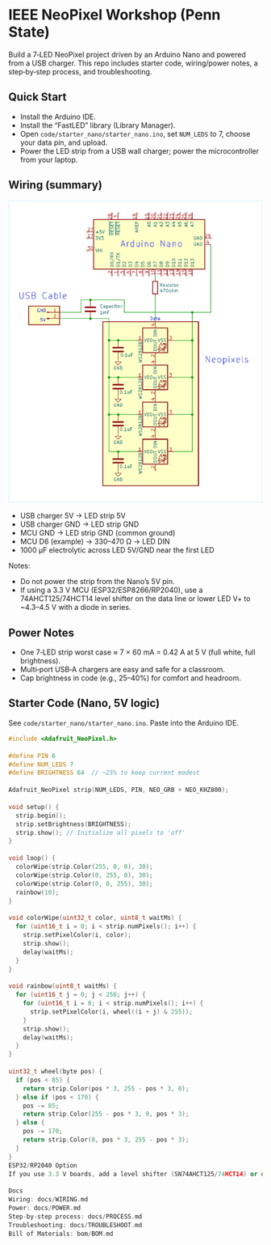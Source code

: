 # IEEE NeoPixel Workshop (Penn State)

Build a 7‑LED NeoPixel project driven by an Arduino Nano and powered from a USB charger. This repo includes starter code, wiring/power notes, a step‑by‑step process, and troubleshooting.

## Quick Start
- Install the Arduino IDE.
- Install the “FastLED” library (Library Manager).
- Open `code/starter_nano/starter_nano.ino`, set `NUM_LEDS` to 7, choose your data pin, and upload.
- Power the LED strip from a USB wall charger; power the microcontroller from your laptop.

## Wiring (summary)
![Wiring diagram](neopixel_wiring_diagram.png)

- USB charger 5V -> LED strip 5V  
- USB charger GND -> LED strip GND  
- MCU GND -> LED strip GND (common ground)  
- MCU D6 (example) -> 330–470 Ω -> LED DIN  
- 1000 µF electrolytic across LED 5V/GND near the first LED

Notes:
- Do not power the strip from the Nano’s 5V pin.
- If using a 3.3 V MCU (ESP32/ESP8266/RP2040), use a 74AHCT125/74HCT14 level shifter on the data line or lower LED V+ to ~4.3–4.5 V with a diode in series.

## Power Notes
- One 7‑LED strip worst case ≈ 7 × 60 mA = 0.42 A at 5 V (full white, full brightness).
- Multi‑port USB‑A chargers are easy and safe for a classroom.
- Cap brightness in code (e.g., 25–40%) for comfort and headroom.

## Starter Code (Nano, 5V logic)
See `code/starter_nano/starter_nano.ino`. Paste into the Arduino IDE.

```cpp
#include <Adafruit_NeoPixel.h>

#define PIN 6
#define NUM_LEDS 7
#define BRIGHTNESS 64  // ~25% to keep current modest

Adafruit_NeoPixel strip(NUM_LEDS, PIN, NEO_GRB + NEO_KHZ800);

void setup() {
  strip.begin();
  strip.setBrightness(BRIGHTNESS);
  strip.show(); // Initialize all pixels to 'off'
}

void loop() {
  colorWipe(strip.Color(255, 0, 0), 30);
  colorWipe(strip.Color(0, 255, 0), 30);
  colorWipe(strip.Color(0, 0, 255), 30);
  rainbow(10);
}

void colorWipe(uint32_t color, uint8_t waitMs) {
  for (uint16_t i = 0; i < strip.numPixels(); i++) {
    strip.setPixelColor(i, color);
    strip.show();
    delay(waitMs);
  }
}

void rainbow(uint8_t waitMs) {
  for (uint16_t j = 0; j < 256; j++) {
    for (uint16_t i = 0; i < strip.numPixels(); i++) {
      strip.setPixelColor(i, wheel((i + j) & 255));
    }
    strip.show();
    delay(waitMs);
  }
}

uint32_t wheel(byte pos) {
  if (pos < 85) {
    return strip.Color(pos * 3, 255 - pos * 3, 0);
  } else if (pos < 170) {
    pos -= 85;
    return strip.Color(255 - pos * 3, 0, pos * 3);
  } else {
    pos -= 170;
    return strip.Color(0, pos * 3, 255 - pos * 3);
  }
}
ESP32/RP2040 Option
If you use 3.3 V boards, add a level shifter (SN74AHCT125/74HCT14) or drop LED V+ to ~4.3–4.5 V with a diode. See code/starter_esp32/starter_esp32.ino.

Docs
Wiring: docs/WIRING.md
Power: docs/POWER.md
Step-by-step process: docs/PROCESS.md
Troubleshooting: docs/TROUBLESHOOT.md
Bill of Materials: bom/BOM.md
